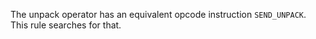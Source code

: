 The unpack operator has an equivalent opcode instruction `SEND_UNPACK`. This rule searches for that.
